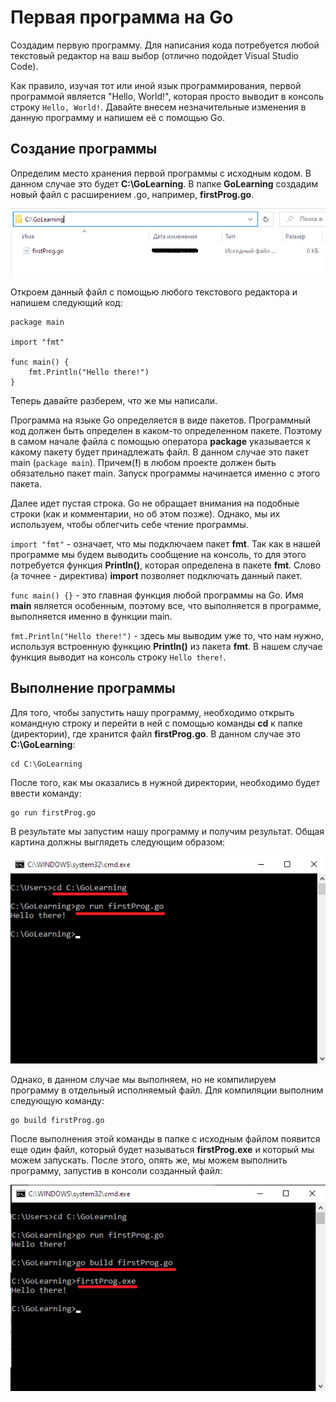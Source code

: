 # Первая программа на Go

Создадим первую программу. Для написания кода потребуется любой текстовый редактор на ваш выбор (отлично подойдет Visual Studio Code).

Как правило, изучая тот или иной язык программирования, первой программой является "Hello, World!", которая просто выводит в консоль строку `Hello, World!`. Давайте внесем незначительные изменения в данную программу и напишем её с помощью Go.

## Создание программы

Определим место хранения первой программы с исходным кодом. В данном случае это будет **C:\GoLearning**. В папке **GoLearning** создадим новый файл с расширением .go, например, **firstProg.go**.

![](srcs./../../src//Chap1Part1.png)

Откроем данный файл с помощью любого текстового редактора и напишем следующий код:

```
package main

import "fmt"

func main() {
    fmt.Println("Hello there!")
}
```

Теперь давайте разберем, что же мы написали.

Программа на языке Go определяется в виде пакетов. Программный код должен быть определен в каком-то определенном пакете. Поэтому в самом начале файла с помощью оператора **package** указывается к какому пакету будет принадлежать файл. В данном случае это пакет main (`package main`). Причем(**!**) в любом проекте должен быть обязательно пакет main. Запуск программы начинается именно с этого пакета.

Далее идет пустая строка. Go не обращает внимания на подобные строки (как и комментарии, но об этом позже). Однако, мы их используем, чтобы облегчить себе чтение программы.

`import "fmt"` - означает, что мы подключаем пакет **fmt**. Так как в нашей программе мы будем выводить сообщение на консоль, то для этого потребуется функция **Println()**, которая определена в пакете **fmt**. Слово (а точнее - директива) **import** позволяет подключать данный пакет.

`func main() {}` - это главная функция любой программы на Go. Имя **main** является особенным, поэтому все, что выполняется в программе, выполняется именно в функции main.

`fmt.Println("Hello there!")` - здесь мы выводим уже то, что нам нужно, используя встроенную функцию **Println()** из пакета **fmt**. В нашем случае функция выводит на консоль строку `Hello there!`.

## Выполнение программы

Для того, чтобы запустить нашу программу, необходимо открыть командную строку и перейти в ней с помощью команды **cd** к папке (директории), где хранится файл **firstProg.go**. В данном случае это **C:\GoLearning**:

```
cd C:\GoLearning
```

После того, как мы оказались в нужной директории, необходимо будет ввести команду:

```
go run firstProg.go
```

В результате мы запустим нашу программу и получим результат. Общая картина должны выглядеть следующим образом:

![](srcs./../../src//Chap1Part2.png)

Однако, в данном случае мы выполняем, но не компилируем программу в отдельный исполняемый файл. Для компиляции выполним следующую команду:

```
go build firstProg.go
```

После выполнения этой команды в папке с исходным файлом появится еще один файл, который будет называться **firstProg.exe** и который мы можем запускать. После этого, опять же, мы можем выполнить программу, запустив в консоли созданный файл:

![](srcs./../../src//Chap1Part3.png)

